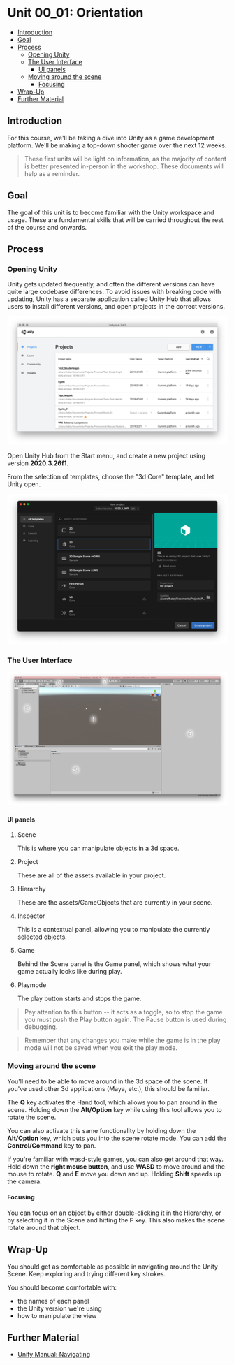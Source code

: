 # Unit 00_01: Orientation

<!-- TOC START min:2 max:4 link:true asterisk:false update:true -->
- [Introduction](#introduction)
- [Goal](#goal)
- [Process](#process)
  - [Opening Unity](#opening-unity)
  - [The User Interface](#the-user-interface)
    - [UI panels](#ui-panels)
  - [Moving around the scene](#moving-around-the-scene)
    - [Focusing](#focusing)
- [Wrap-Up](#wrap-up)
- [Further Material](#further-material)
<!-- TOC END -->

## Introduction

For this course, we'll be taking a dive into Unity as a game development platform. We'll be making a top-down shooter game over the next 12 weeks.

> These first units will be light on information, as the majority of content is better presented in-person in the workshop. These documents will help as a reminder.

## Goal

The goal of this unit is to become familiar with the Unity workspace and usage. These are fundamental skills that will be carried throughout the rest of the course and onwards.

## Process

### Opening Unity

Unity gets updated frequently, and often the different versions can have quite large codebase differences. To avoid issues with breaking code with updating, Unity has a separate application called Unity Hub that allows users to install different versions, and open projects in the correct versions.

![Unity Hub](images/00_UnityHub.png)

Open Unity Hub from the Start menu, and create a new project using version **2020.3.26f1**.

From the selection of templates, choose the "3d Core" template, and let Unity open.

![Unity Hub](images/00_3dcore.png)

### The User Interface

![Unity Interface](images/00_UnityInterface.png)

#### UI panels

1. Scene

    This is where you can manipulate objects in a 3d space.

2. Project

    These are all of the assets available in your project.

3. Hierarchy

    These are the assets/GameObjects that are currently in your scene.

4. Inspector

    This is a contextual panel, allowing you to manipulate the currently selected objects.

5. Game

    Behind the Scene panel is the Game panel, which shows what your game actually looks like during play.

6. Playmode

    The play button starts and stops the game.

> Pay attention to this button -- it acts as a toggle, so to stop the game you must push the Play button again. The Pause button is used during debugging.

> Remember that any changes you make while the game is in the play mode will not be saved when you exit the play mode.

### Moving around the scene

You'll need to be able to move around in the 3d space of the scene. If you've used other 3d applications (Maya, etc.), this should be familiar.

The **Q** key activates the Hand tool, which allows you to pan around in the scene. Holding down the **Alt/Option** key while using this tool allows you to rotate the scene.

You can also activate this same functionality by holding down the **Alt/Option** key, which puts you into the scene rotate mode. You can add the **Control/Command** key to pan.

If you're familiar with wasd-style games, you can also get around that way. Hold down the **right mouse button**, and use **WASD** to move around and the mouse to rotate. **Q** and **E** move you down and up. Holding **Shift** speeds up the camera.

#### Focusing

You can focus on an object by either double-clicking it in the Hierarchy, or by selecting it in the Scene and hitting the **F** key. This also makes the scene rotate around that object.

## Wrap-Up

You should get as comfortable as possible in navigating around the Unity Scene. Keep exploring and trying different key strokes.

You should become comfortable with:

- the names of each panel
- the Unity version we're using
- how to manipulate the view

## Further Material

- [Unity Manual: Navigating](https://docs.unity3d.com/Manual/SceneViewNavigation.html)
